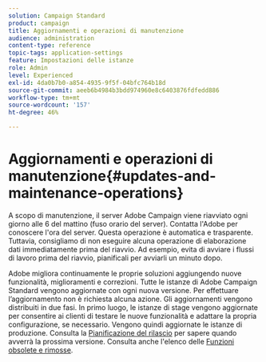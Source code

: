 ```yaml
---
solution: Campaign Standard
product: campaign
title: Aggiornamenti e operazioni di manutenzione
audience: administration
content-type: reference
topic-tags: application-settings
feature: Impostazioni delle istanze
role: Admin
level: Experienced
exl-id: 4da0b7b0-a854-4935-9f5f-04bfc764b18d
source-git-commit: aeeb6b4984b3bdd974960e8c6403876fdfedd886
workflow-type: tm+mt
source-wordcount: '157'
ht-degree: 46%

---
```


# Aggiornamenti e operazioni di manutenzione{#updates-and-maintenance-operations}

A scopo di manutenzione, il server Adobe Campaign viene riavviato ogni giorno alle 6 del mattino (fuso orario del server). Contatta l&#39;Adobe per conoscere l&#39;ora del server. Questa operazione è automatica e trasparente. Tuttavia, consigliamo di non eseguire alcuna operazione di elaborazione dati immediatamente prima del riavvio. Ad esempio, evita di avviare i flussi di lavoro prima del riavvio, pianificali per avviarli un minuto dopo.

Adobe migliora continuamente le proprie soluzioni aggiungendo nuove funzionalità, miglioramenti e correzioni. Tutte le istanze di Adobe Campaign Standard vengono aggiornate con ogni nuova versione. Per effettuare l’aggiornamento non è richiesta alcuna azione. Gli aggiornamenti vengono distribuiti in due fasi. In primo luogo, le istanze di stage vengono aggiornate per consentire ai clienti di testare le nuove funzionalità e adattare la propria configurazione, se necessario. Vengono quindi aggiornate le istanze di produzione. Consulta la [Pianificazione del rilascio](https://helpx.adobe.com/it/campaign/kb/acs-release-planning.html) per sapere quando avverrà la prossima versione. Consulta anche l&#39;elenco delle [Funzioni obsolete e rimosse](../../rn/using/deprecated-features.md).
